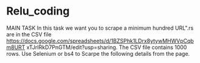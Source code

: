 # Relu_coding
 MAIN TASK In this task we want you to scrape a minimum hundred URL".rs are in the CSV file https://docs.google.com/spreadsheets/d/1BZSPhk1LDrx8ytywMHWVpCqbm8URT xTJrIRkD7PnGTM/edit?usp=sharing. The CSV file contains 1000 rows. Use Selenium or bs4 to Scarpe the following details from the page. 
